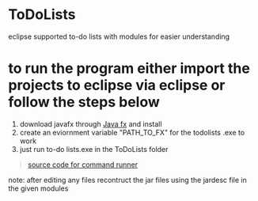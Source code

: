# ToDoLists
eclipse supported to-do lists with modules for easier understanding
# to run the program either import the projects to eclipse via eclipse or follow the steps below
1) download javafx through [Java fx](https://gluonhq.com/products/javafx/) and install
2) create an eviornment variable "PATH_TO_FX" for the todolists .exe to work 
3) just run to-do lists.exe in the ToDoLists folder

>[source code for command runner](https://github.com/Amit-Khobragade/auto_command_to_exe)

note: after editing any files recontruct the jar files using the jardesc file in the given modules
